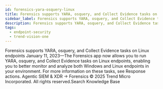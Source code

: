 ```yaml
---
id: forensics-yara-osquery-linux
title: Forensics supports YARA, osquery, and Collect Evidence tasks on Linux endpoints
sidebar_label: Forensics supports YARA, osquery, and Collect Evidence tasks on Linux endpoints
description: Forensics supports YARA, osquery, and Collect Evidence tasks on Linux endpoints
tags:
  - endpoint-security
  - trend-vision-one
---
```


 Forensics supports YARA, osquery, and Collect Evidence tasks on Linux endpoints January 11, 2023—The Forensics app now allows you to run YARA, osquery, and Collect Evidence tasks on Linux endpoints, enabling you to better monitor and analyze both Windows and Linux endpoints in your environment. For more information on these tasks, see Response actions. Agentic SIEM & XDR → Forensics © 2025 Trend Micro Incorporated. All rights reserved.Search Knowledge Base